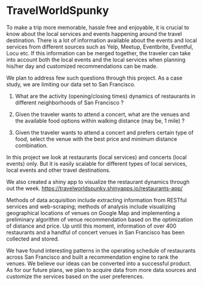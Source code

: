 # TravelWorldSpunky

To make a trip more memorable, hassle free and enjoyable, it is crucial to know about the local services and events happening around the travel destination. There is a lot of information available about the events and local services from different sources such as Yelp, Meetup, Eventbrite, Eventful, Locu etc. If this information can be merged together, the traveler can take into account both the local events and the local services when planning his/her day and customized recommendations can be made.


We plan to address few such questions through this project. As a case study, we are limiting our data set to 
San Francisco.

1. What are the activity (opening/closing times) dynamics of restaurants in different neighborhoods
of San Francisco ?

2. Given the traveler wants to attend a concert, what are the venues and the available food options
within walking distance (may be, 1 mile) ?

3. Given the traveler wants to attend a concert and prefers certain type of food, select the venue with
the best price and minimum distance combination.

In this project we look at restaurants (local services) and concerts (local events) only. But it is easily scalable for different types of local services, local events and other travel destinations.

We also created a shiny app to visualize the restaurant dynamics through out the week.
https://travelworldspunky.shinyapps.io/restaurants-app/


Methods of data acquisition include extracting information from RESTful services and web-scraping; methods of analysis include visualizing geographical locations of venues on Google Map and implementing a preliminary algorithm of venue recommendation based on the optimization of distance and price. Up until this moment, information of over 400 restaurants and a handful of concert venues in San Francisco has been collected and stored.

We have found interesting patterns in the operating schedule of restaurants across San Francisco and built a recommendation engine to rank the venues. We believe our ideas can be converted into a successful product. As for our future plans, we plan to acquire data from more data sources and customize the services based on the user preferences.

